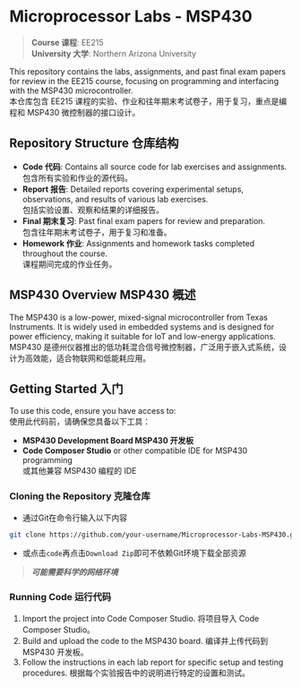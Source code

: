 # Microprocessor Labs - MSP430
> **Course 课程**: EE215  
> **University 大学**: Northern Arizona University 

This repository contains the labs, assignments, and past final exam papers for review in the EE215 course, focusing on programming and interfacing with the MSP430 microcontroller.  
本仓库包含 EE215 课程的实验、作业和往年期末考试卷子，用于复习，重点是编程和 MSP430 微控制器的接口设计。

## Repository Structure 仓库结构
- **Code 代码**: Contains all source code for lab exercises and assignments.  
  包含所有实验和作业的源代码。
- **Report 报告**: Detailed reports covering experimental setups, observations, and results of various lab exercises.  
  包括实验设置、观察和结果的详细报告。
- **Final 期末复习**: Past final exam papers for review and preparation.  
  包含往年期末考试卷子，用于复习和准备。
- **Homework 作业**: Assignments and homework tasks completed throughout the course.  
  课程期间完成的作业任务。

## MSP430 Overview MSP430 概述
The MSP430 is a low-power, mixed-signal microcontroller from Texas Instruments. It is widely used in embedded systems and is designed for power efficiency, making it suitable for IoT and low-energy applications.  
MSP430 是德州仪器推出的低功耗混合信号微控制器，广泛用于嵌入式系统，设计为高效能，适合物联网和低能耗应用。

## Getting Started 入门
To use this code, ensure you have access to:  
使用此代码前，请确保您具备以下工具：
- **MSP430 Development Board MSP430 开发板**
- **Code Composer Studio** or other compatible IDE for MSP430 programming  
  或其他兼容 MSP430 编程的 IDE

### Cloning the Repository 克隆仓库
- 通过Git在命令行输入以下内容
```bash
git clone https://github.com/your-username/Microprocessor-Labs-MSP430.git](https://github.com/Spirulina-Lee/Microprocessor-Labs-MSP430.git
```
- 或点击`code`再点击`Download Zip`即可不依赖Git环境下载全部资源  

> ***可能需要科学的网络环境***

### Running Code 运行代码
1. Import the project into Code Composer Studio.
将项目导入 Code Composer Studio。
2. Build and upload the code to the MSP430 board.
编译并上传代码到 MSP430 开发板。
3. Follow the instructions in each lab report for specific setup and testing procedures.
根据每个实验报告中的说明进行特定的设置和测试。
